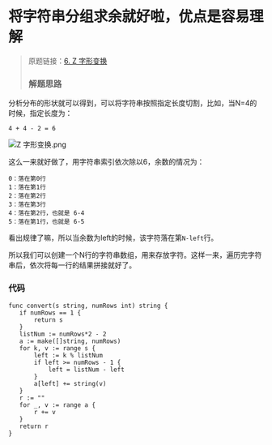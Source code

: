 # 将字符串分组求余就好啦，优点是容易理解
> 原题链接：[6. Z 字形变换](https://leetcode-cn.com/problems/zigzag-conversion/)
>
>### 解题思路
 分析分布的形状就可以得到，可以将字符串按照指定长度切割，比如，当N=4的时候，指定长度为：
 ```
 4 + 4 - 2 = 6
 ```
 ![Z 字形变换.png](https://pic.leetcode-cn.com/f506a275efae2ed7cc75e8330d34da1c822a9450cedc8478f43d57c364455542-Z%20%E5%AD%97%E5%BD%A2%E5%8F%98%E6%8D%A2.png)
 
 这么一来就好做了，用字符串索引依次除以6，余数的情况为：
 ```
 0：落在第0行
 1：落在第1行
 2：落在第2行
 3：落在第3行
 4：落在第2行，也就是 6-4
 5：落在第1行，也就是 6-5
 ```
 看出规律了嘛，所以当余数为left的时候，该字符落在第``N-left``行。
 
 所以我们可以创建一个N行的字符串数组，用来存放字符。这样一来，遍历完字符串后，依次将每一行的结果拼接就好了。
 ### 代码
 
 ```golang
 func convert(s string, numRows int) string {
 	if numRows == 1 {
 		return s
 	}
 	listNum := numRows*2 - 2
 	a := make([]string, numRows)
 	for k, v := range s {
 		left := k % listNum
 		if left >= numRows - 1 {
 			left = listNum - left
 		}
 		a[left] += string(v)
 	}
 	r := ""
 	for _, v := range a {
 		r += v
 	}
 	return r
 }
 ```
